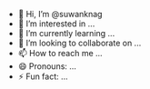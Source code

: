 - 👋 Hi, I’m @suwanknag
- 👀 I’m interested in ...
- 🌱 I’m currently learning ...
- 💞️ I’m looking to collaborate on ...
- 📫 How to reach me ...
- 😄 Pronouns: ...
- ⚡ Fun fact: ...

<!---
suwanknag/suwanknag is a ✨ special ✨ repository because its `README.md` (this file) appears on your GitHub profile.
You can click the Preview link to take a look at your changes.
--->
